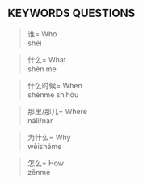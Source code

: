 ## KEYWORDS QUESTIONS

> 谁= Who <br/> shéi

> 什么= What <br/> shén me

> 什么时候= When <br/> shénme shíhòu

> 那里/那儿= Where <br/> nǎlǐ/nǎr

> 为什么= Why <br/> wèishéme

> 怎么= How <br/> zěnme
